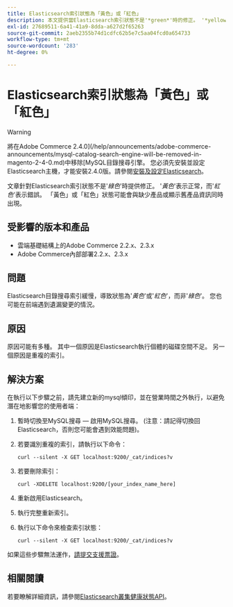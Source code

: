 ```yaml
---
title: Elasticsearch索引狀態為「黃色」或「紅色」
description: 本文提供當Elasticsearch索引狀態不是'*green*'時的修正。 '*yellow*'代表正常，而'*red*'代表錯誤。 「黃色」或「紅色」狀態可能會與缺少產品或顯示舊產品資訊同時出現。
exl-id: 27689511-6a41-41a9-8dda-a627d2f65263
source-git-commit: 2aeb2355b74d1cdfc62b5e7c5aa04fcd0a654733
workflow-type: tm+mt
source-wordcount: '283'
ht-degree: 0%

---
```


# Elasticsearch索引狀態為「黃色」或「紅色」

>[!WARNING]
>
> 將在Adobe Commerce 2.4.0](/help/announcements/adobe-commerce-announcements/mysql-catalog-search-engine-will-be-removed-in-magento-2-4-0.md)中移除[MySQL目錄搜尋引擎。 您必須先安裝並設定Elasticsearch主機，才能安裝2.4.0版。請參閱[安裝及設定Elasticsearch](https://experienceleague.adobe.com/en/docs/commerce-operations/configuration-guide/search/overview-search)。

文章針對Elasticsearch索引狀態不是&#39;*綠色*&#39;時提供修正。 &#39;*黃色*&#39;表示正常，而&#39;*紅色*&#39;表示錯誤。 「黃色」或「紅色」狀態可能會與缺少產品或顯示舊產品資訊同時出現。

## 受影響的版本和產品

* 雲端基礎結構上的Adobe Commerce 2.2.x、2.3.x
* Adobe Commerce內部部署2.2.x、2.3.x

## 問題

Elasticsearch目錄搜尋索引緩慢，導致狀態為&#39;*黃色*&#39;或&#39;*紅色*&#39;，而非&#39;*綠色*&#39;。 您也可能在前端遇到遺漏變更的情況。

## 原因

原因可能有多種。 其中一個原因是Elasticsearch執行個體的磁碟空間不足。 另一個原因是重複的索引。

## 解決方案

在執行以下步驟之前，請先建立新的mysql傾印，並在營業時間之外執行，以避免潛在地影響您的使用者端：

1. 暫時切換至MySQL搜尋 — 啟用MySQL搜尋。 (注意：請記得切換回Elasticsearch，否則您可能會遇到效能問題)。
1. 若要識別重複的索引，請執行以下命令：

   ```
   curl --silent -X GET localhost:9200/_cat/indices?v
   ```

1. 若要刪除索引：

   ```
   curl -XDELETE localhost:9200/[your_index_name_here]
   ```

1. 重新啟用Elasticsearch。
1. 執行完整重新索引。
1. 執行以下命令來檢查索引狀態：

   ```
   curl --silent -X GET localhost:9200/_cat/indices?v
   ```

如果這些步驟無法運作，[請提交支援票證](/help/help-center-guide/help-center/magento-help-center-user-guide.md#submit-ticket)。

## 相關閱讀

若要瞭解詳細資訊，請參閱[Elasticsearch叢集健康狀態API](https://www.elastic.co/guide/en/elasticsearch/reference/current/cluster-health.html)。
